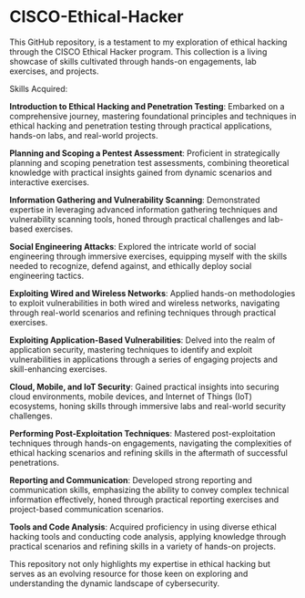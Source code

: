 # CISCO-Ethical-Hacker

This GitHub repository, is a testament to my exploration of ethical hacking through the CISCO Ethical Hacker program. This collection is a living showcase of skills cultivated through hands-on engagements, lab exercises, and projects.

Skills Acquired:

**Introduction to Ethical Hacking and Penetration Testing**:
Embarked on a comprehensive journey, mastering foundational principles and techniques in ethical hacking and penetration testing through practical applications, hands-on labs, and real-world projects.

**Planning and Scoping a Pentest Assessment**:
Proficient in strategically planning and scoping penetration test assessments, combining theoretical knowledge with practical insights gained from dynamic scenarios and interactive exercises.

**Information Gathering and Vulnerability Scanning**:
Demonstrated expertise in leveraging advanced information gathering techniques and vulnerability scanning tools, honed through practical challenges and lab-based exercises.

**Social Engineering Attacks**:
Explored the intricate world of social engineering through immersive exercises, equipping myself with the skills needed to recognize, defend against, and ethically deploy social engineering tactics.

**Exploiting Wired and Wireless Networks**:
Applied hands-on methodologies to exploit vulnerabilities in both wired and wireless networks, navigating through real-world scenarios and refining techniques through practical exercises.

**Exploiting Application-Based Vulnerabilities**:
Delved into the realm of application security, mastering techniques to identify and exploit vulnerabilities in applications through a series of engaging projects and skill-enhancing exercises.

**Cloud, Mobile, and IoT Security**:
Gained practical insights into securing cloud environments, mobile devices, and Internet of Things (IoT) ecosystems, honing skills through immersive labs and real-world security challenges.

**Performing Post-Exploitation Techniques**:
Mastered post-exploitation techniques through hands-on engagements, navigating the complexities of ethical hacking scenarios and refining skills in the aftermath of successful penetrations.

**Reporting and Communication**:
Developed strong reporting and communication skills, emphasizing the ability to convey complex technical information effectively, honed through practical reporting exercises and project-based communication scenarios.

**Tools and Code Analysis**:
Acquired proficiency in using diverse ethical hacking tools and conducting code analysis, applying knowledge through practical scenarios and refining skills in a variety of hands-on projects.

This repository not only highlights my expertise in ethical hacking but serves as an evolving resource for those keen on exploring and understanding the dynamic landscape of cybersecurity.
